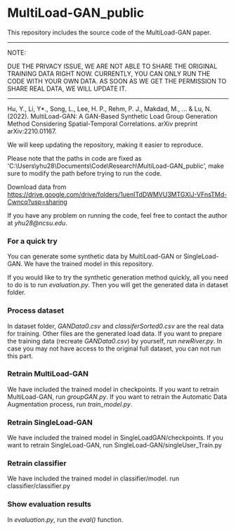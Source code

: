 # MultiLoad-GAN_public
This repository includes the source code of the MultiLoad-GAN paper.

***
NOTE: 

DUE THE PRIVACY ISSUE, WE ARE NOT ABLE TO SHARE THE ORIGINAL TRAINING DATA RIGHT NOW. CURRENTLY, YOU CAN ONLY RUN THE CODE WITH YOUR OWN DATA. AS SOON AS WE GET THE PERMISSION TO SHARE REAL DATA, WE WILL UPDATE IT.
***

Hu, Y., Li, Y*., Song, L., Lee, H. P., Rehm, P. J., Makdad, M., … & Lu, N. (2022). MultiLoad-GAN: A GAN-Based Synthetic Load Group Generation Method Considering Spatial-Temporal Correlations. arXiv preprint arXiv:2210.01167.

We will keep updating the repository, making it easier to reproduce.

Please note that the paths in code are fixed as 'C:\\Users\\yhu28\\Documents\\Code\\Research\\MultiLoad-GAN_public', make sure to modify the path before trying to run the code.

Download data from https://drive.google.com/drive/folders/1uenITdDWMVU3MTGXlJ-VFnsTMd-Cwncq?usp=sharing

If you have any problem on running the code, feel free to contact the author at _yhu28@ncsu.edu_.

### For a quick try
You can generate some synthetic data by MultiLoad-GAN or SingleLoad-GAN. We have the trained model in this repository. 

If you would like to try the synthetic generation method quickly, all you need to do is to run _evaluation.py_. Then you will get the generated data in dataset folder.

### Process dataset
In dataset folder, _GANData0.csv_ and _classiferSorted0.csv_ are the real data for training. Other files are the generated load data.
If you want to prepare the training data (recreate _GANData0.csv_) by yourself, _run newRiver.py_. In case you may not have access to the original full dataset, you can not run this part.

### Retrain MultiLoad-GAN
We have included the trained model in checkpoints. 
If you want to retrain MultiLoad-GAN, run _groupGAN.py_.
If you want to retrain the Automatic Data Augmentation process, run _train_model.py_.

### Retrain SingleLoad-GAN
We have included the trained model in SingleLoadGAN/checkpoints. 
If you want to retrain SingleLoad-GAN, run SingleLoad-GAN/singleUser_Train.py

### Retrain classifier
We have included the trained model in classifier/model. 
run classifier/classifier.py

### Show evaluation results
In _evaluation.py_, run the _eval()_ function.
